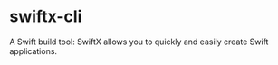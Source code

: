 # swiftx-cli
A Swift build tool: SwiftX allows you to quickly and easily create Swift applications.
